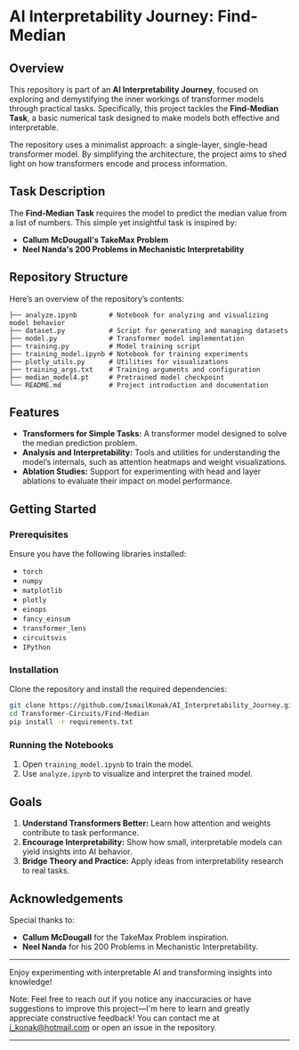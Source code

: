 # AI Interpretability Journey: Find-Median

## Overview

This repository is part of an **AI Interpretability Journey**, focused on exploring and demystifying the inner workings of transformer models through practical tasks. Specifically, this project tackles the **Find-Median Task**, a basic numerical task designed to make models both effective and interpretable.

The repository uses a minimalist approach: a single-layer, single-head transformer model. By simplifying the architecture, the project aims to shed light on how transformers encode and process information.

## Task Description

The **Find-Median Task** requires the model to predict the median value from a list of numbers. This simple yet insightful task is inspired by:
- **Callum McDougall's TakeMax Problem**
- **Neel Nanda's 200 Problems in Mechanistic Interpretability**

## Repository Structure

Here’s an overview of the repository’s contents:

```
├── analyze.ipynb        # Notebook for analyzing and visualizing model behavior
├── dataset.py           # Script for generating and managing datasets
├── model.py             # Transformer model implementation
├── training.py          # Model training script
├── training_model.ipynb # Notebook for training experiments
├── plotly_utils.py      # Utilities for visualizations
├── training_args.txt    # Training arguments and configuration
├── median_model4.pt     # Pretrained model checkpoint
└── README.md            # Project introduction and documentation
```

## Features

- **Transformers for Simple Tasks:** A transformer model designed to solve the median prediction problem.
- **Analysis and Interpretability:** Tools and utilities for understanding the model’s internals, such as attention heatmaps and weight visualizations.
- **Ablation Studies:** Support for experimenting with head and layer ablations to evaluate their impact on model performance.

## Getting Started

### Prerequisites

Ensure you have the following libraries installed:

- `torch`
- `numpy`
- `matplotlib`
- `plotly`
- `einops`
- `fancy_einsum`
- `transformer_lens`
- `circuitsvis`
- `IPython`

### Installation

Clone the repository and install the required dependencies:

```bash
git clone https://github.com/IsmailKonak/AI_Interpretability_Journey.git
cd Transformer-Circuits/Find-Median
pip install -r requirements.txt
```

### Running the Notebooks

1. Open `training_model.ipynb` to train the model.
2. Use `analyze.ipynb` to visualize and interpret the trained model.

## Goals

1. **Understand Transformers Better:** Learn how attention and weights contribute to task performance.
2. **Encourage Interpretability:** Show how small, interpretable models can yield insights into AI behavior.
3. **Bridge Theory and Practice:** Apply ideas from interpretability research to real tasks.

## Acknowledgements

Special thanks to:
- **Callum McDougall** for the TakeMax Problem inspiration.
- **Neel Nanda** for his 200 Problems in Mechanistic Interpretability.

---

Enjoy experimenting with interpretable AI and transforming insights into knowledge!


Note: Feel free to reach out if you notice any inaccuracies or have suggestions to improve this project—I'm here to learn and greatly appreciate constructive feedback! You can contact me at i_konak@hotmail.com or open an issue in the repository.

---
